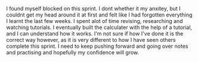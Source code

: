 I found myself blocked on this sprint. I dont whether it my anxitey, but I couldnt get my head around it at first and felt like I had forgotten everything I learnt the last few weeks. I spent alot of time revising, researching and watching tutorials. I eventually built the calculater with the help of a tutorial, and I can understand how it works. I'm not sure if how I've done it is the correct way however, as it is very different to how I have seen others complete this sprint. I need to keep pushing forward and going over notes and practising and hopefully my confidence will grow. 
